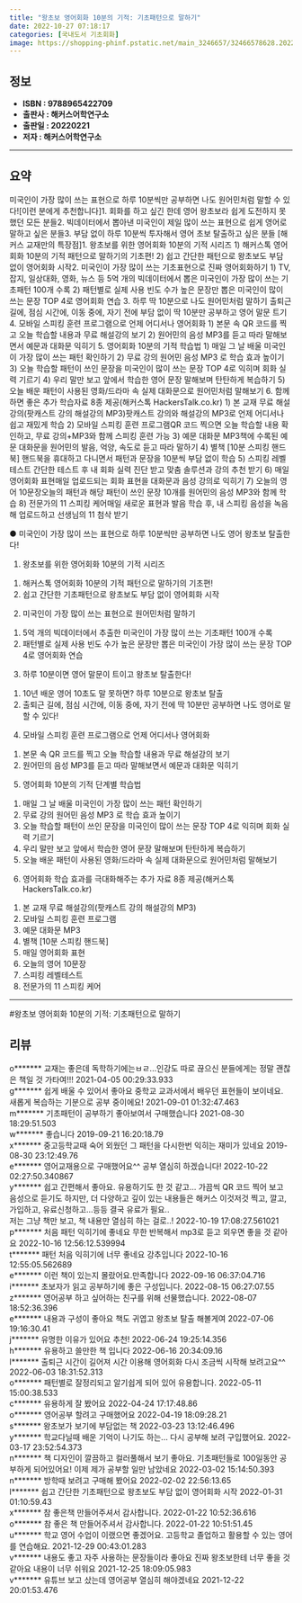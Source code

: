 ```yaml
---
title: "왕초보 영어회화 10분의 기적: 기초패턴으로 말하기"
date: 2022-10-27 07:18:17
categories: [국내도서 기초회화]
image: https://shopping-phinf.pstatic.net/main_3246657/32466578628.20221019131207.jpg
---
```


## **정보**

- **ISBN : 9788965422709**
- **출판사 : 해커스어학연구소**
- **출판일 : 20220221**
- **저자 : 해커스어학연구소**

------



## **요약**

미국인이 가장 많이 쓰는 표현으로 하루 10분씩만 공부하면 나도 원어민처럼 말할 수 있다![이런 분에게 추천합니다]1. 회화를 하고 싶긴 한데 영어 왕초보라 쉽게 도전하지 못했던 모든 분들2. 빅데이터에서 뽑아낸 미국인이 제일 많이 쓰는 표현으로 쉽게 영어로 말하고 싶은 분들3. 부담 없이 하루 10분씩 투자해서 영어 초보 탈출하고 싶은 분들 [해커스 교재만의 특장점]1. 왕초보를 위한 영어회화 10분의 기적 시리즈 1) 해커스톡 영어회화 10분의 기적 패턴으로 말하기의 기초편! 2) 쉽고 간단한 패턴으로 왕초보도 부담 없이 영어회화 시작2. 미국인이 가장 많이 쓰는 기초표현으로 진짜 영어회화하기 1) TV, 잡지, 일상대화, 영화, 뉴스 등 5억 개의 빅데이터에서 뽑은 미국인이 가장 많이 쓰는 기초패턴 100개 수록 2) 패턴별로 실제 사용 빈도 수가 높은 문장만 뽑은 미국인이 많이 쓰는 문장 TOP 4로 영어회화 연습 3. 하루 딱 10분으로 나도 원어민처럼 말하기 출퇴근 길에, 점심 시간에, 이동 중에, 자기 전에 부담 없이 딱 10분만 공부하고 영어 말문 트기 4. 모바일 스피킹 훈련 프로그램으로 언제 어디서나 영어회화 1) 본문 속 QR 코드를 찍고 오늘 학습할 내용과 무료 해설강의 보기 2) 원어민의 음성 MP3를 듣고 따라 말해보면서 예문과 대화문 익히기  5. 영어회화 10분의 기적 학습법 1) 매일 그 날 배울 미국인이 가장 많이 쓰는 패턴 확인하기 2) 무료 강의  원어민 음성 MP3 로 학습 효과 높이기 3) 오늘 학습할 패턴이 쓰인 문장을 미국인이 많이 쓰는 문장 TOP 4로 익히며 회화 실력 기르기 4) 우리 말만 보고 앞에서 학습한 영어 문장 말해보며 탄탄하게 복습하기 5) 오늘 배운 패턴이 사용된 영화/드라마 속 실제 대화문으로 원어민처럼 말해보기 6. 함께 하면 좋은 추가 학습자료 8종 제공(해커스톡 HackersTalk.co.kr)  1) 본 교재 무료 해설강의(팟캐스트 강의  해설강의 MP3)팟캐스트 강의와 해설강의 MP3로 언제 어디서나 쉽고 재밌게 학습 2) 모바일 스피킹 훈련 프로그램QR 코드 찍으면 오늘 학습할 내용 확인하고, 무료 강의+MP3와 함께 스피킹 훈련 가능 3) 예문  대화문 MP3책에 수록된 예문  대화문을 원어민의 발음, 억양, 속도로 듣고 따라 말하기  4) 별책 [10분 스피킹 핸드북] 핸드북을 휴대하고 다니면서 패턴과 문장을 10분씩 부담 없이 학습  5) 스피킹 레벨테스트 간단한 테스트 후 내 회화 실력 진단 받고 맞춤 솔루션과 강의 추천 받기 6) 매일 영어회화 표현매일 업로드되는 회화 표현을 대화문과 음성 강의로 익히기 7) 오늘의 영어 10문장오늘의 패턴과 해당 패턴이 쓰인 문장 10개를 원어민의 음성 MP3와 함께 학습  8) 전문가의 11 스피킹 케어매일 새로운 표현과 발음 학습 후, 내 스피킹 음성을 녹음해 업로드하고 선생님의 11 첨삭 받기

● 미국인이 가장 많이 쓰는 표현으로 하루 10분씩만 공부하면 나도 영어 왕초보 탈출한다!

1. 왕초보를 위한 영어회화 10분의 기적 시리즈
 1) 해커스톡 영어회화 10분의 기적 패턴으로 말하기의 기초편! 
 2) 쉽고 간단한 기초패턴으로 왕초보도 부담 없이 영어회화 시작
 
2. 미국인이 가장 많이 쓰는 표현으로 원어민처럼 말하기
 1) 5억 개의 빅데이터에서 추출한 미국인이 가장 많이 쓰는 기초패턴 100개 수록
 2) 패턴별로 실제 사용 빈도 수가 높은 문장만 뽑은 미국인이 가장 많이 쓰는 문장 TOP 4로 영어회화 연습  
 
3. 하루 10분이면 영어 말문이 트이고 왕초보 탈출한다!
 1) 10년 배운 영어 10초도 말 못하면? 하루 10분으로 왕초보 탈출
 2) 출퇴근 길에, 점심 시간에, 이동 중에, 자기 전에 딱 10분만 공부하면 나도 영어로 말할 수 있다!
 
4. 모바일 스피킹 훈련 프로그램으로 언제 어디서나 영어회화
 1) 본문 속 QR 코드를 찍고 오늘 학습할 내용과 무료 해설강의 보기
 2) 원어민의 음성 MP3를 듣고 따라 말해보면서 예문과 대화문 익히기
 
5. 영어회화 10분의 기적 단계별 학습법
 1) 매일 그 날 배울 미국인이 가장 많이 쓰는 패턴 확인하기
 2) 무료 강의  원어민 음성 MP3 로 학습 효과 높이기
 3) 오늘 학습할 패턴이 쓰인 문장을 미국인이 많이 쓰는 문장 TOP 4로 익히며 회화 실력 기르기
 4) 우리 말만 보고 앞에서 학습한 영어 문장 말해보며 탄탄하게 복습하기
 5) 오늘 배운 패턴이 사용된 영화/드라마 속 실제 대화문으로 원어민처럼 말해보기

6. 영어회화 학습 효과를 극대화해주는 추가 자료 8종 제공(해커스톡 HackersTalk.co.kr)
 1) 본 교재 무료 해설강의(팟캐스트 강의  해설강의 MP3)
 2) 모바일 스피킹 훈련 프로그램
 3) 예문  대화문 MP3
 4) 별책 [10분 스피킹 핸드북]
 5) 매일 영어회화 표현
 6) 오늘의 영어 10문장
 7) 스피킹 레벨테스트
 8) 전문가의 11 스피킹 케어



------

#왕초보 영어회화 10분의 기적: 기초패턴으로 말하기


## **리뷰** 

  o******* 교재는 좋은데 독학하기에는ㅂㄹ...인강도 따로 끊으신 분들에게는 정말 괜찮은 책일 것 가타여!!! 2021-04-05 00:29:33.933 <br/>  g******* 쉽게 배울 수 있어서 좋아요
중학교 교과서에서 배우던 표현들이 보이네요.
새롭게 복습하는 기분으로 공부 중이에요! 2021-09-01 01:32:47.463 <br/>  m******* 기초패턴이 공부하기 좋아보여서 구매했습니다 2021-08-30 18:29:51.503 <br/>  w******* 좋습니다 2019-09-21 16:20:18.79 <br/>  x******* 중고등학교때 숙어 외웠던 그 패턴을 다시한번 익히는 재미가 있네요 2019-08-30 23:12:49.76 <br/>  e******* 영어교재용으로 구매했어요^^
공부 열심히 하겠습니다! 2022-10-22 02:27:50.340867 <br/>  y******* 쉽고 간편해서 좋아요. 유용하기도 한 것 같고...
가끔씩 QR 코드 찍어 보고 음성으로 듣기도 하지만,
더 다양하고 깊이 있는 내용들은 해커스 이것저것 찍고, 깔고, 가입하고, 유료신청하고...등등 결국 유료가 필요..  
저는 그냥 책만 보고, 책 내용만 열심히 하는 걸로..! 
 2022-10-19 17:08:27.561021 <br/>  p******* 처음 패턴 익히기에 좋네요
무한 반복해서 mp3로 듣고 외우면 좋을 것 같아요 2022-10-16 12:56:12.539994 <br/>  t******* 패턴 처음 익히기에 너무 좋네요 강추입니다 2022-10-16 12:55:05.562689 <br/>  e******* 이런 책이 있는지 몰랐어요.만족합니다 2022-09-16 06:37:04.716 <br/>  i******* 초보자가 읽고 공부하기에 좋은 구성입니다. 2022-08-15 06:27:07.55 <br/>  z******* 영어공부 하고 싶어하는 친구를 위해 선물했습니다. 2022-08-07 18:52:36.396 <br/>  e******* 내용과 구성이 좋아요 
책도 귀엽고 왕초보 탈출 해볼게여 2022-07-06 19:16:30.41 <br/>  j******* 유명한 이유가 있어요 추천! 2022-06-24 19:25:14.356 <br/>  h******* 유용하고 쓸만한 책 입니다 2022-06-16 20:34:09.16 <br/>  l******* 출퇴근 시간이 길어져 시간 이용해 영어회화 다시 조금씩 시작해 보려고요^^ 2022-06-03 18:31:52.313 <br/>  o******* 패턴별로 잘정리되고 알기쉽게 되어 있어 유용합니다. 2022-05-11 15:00:38.533 <br/>  c******* 유용하게 잘 봤어요 2022-04-24 17:17:48.86 <br/>  o******* 영어공부 할려고 구매했어요 2022-04-19 18:09:28.21 <br/>  s******* 왕초보가 보기에 부담없는 책 2022-03-23 13:12:46.496 <br/>  y******* 학교다닐때 배운 기억이 나기도 하는... 다시 공부해 보려 구입했어요. 2022-03-17 23:52:54.373 <br/>  n******* 책 디자인이 깔끔하고 컬러풀해서 보기 좋아요. 기초패턴들로 100일동안 공부하게 되어있어요! 이제 제가 공부할 일만 남았네요 2022-03-02 15:14:50.393 <br/>  n******* 방학때 보려고 구매해 봤어요 2022-02-02 22:56:13.65 <br/>  l******* 쉽고 간단한 기초패턴으로 왕초보도 부담 없이 영어회화 시작 2022-01-31 01:10:59.43 <br/>  x******* 참 좋은책 만들어주셔서 감사합니다. 2022-01-22 10:52:36.616 <br/>  o******* 참 좋은 책 만들어주셔서 감사합니다. 2022-01-22 10:51:51.45 <br/>  u******* 학교 영어 수업이 이랬으면 좋겠어요. 고등학교 졸업하고 활용할 수 있는 영어를 연습해요. 2021-12-29 00:43:01.283 <br/>  v******* 내용도 좋고 자주 사용하는 문장들이라 좋아요 진짜 왕초보한테 너무 좋을 것 같아요 내용이 너무 쉬워요 2021-12-25 18:09:05.983 <br/>  v******* 유튜브 보고 샀는데 영어공부 열심히 해야겠네요 2021-12-22 20:01:53.476 <br/>